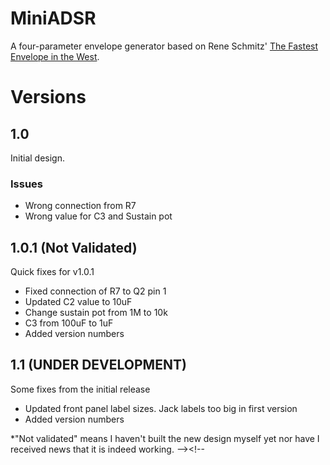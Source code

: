 # MiniADSR

A four-parameter envelope generator based on Rene Schmitz' [The Fastest Envelope in the West](https://www.schmitzbits.de/adsr.html).


# Versions

## 1.0
Initial design.

### Issues
- Wrong connection from R7
- Wrong value for C3 and Sustain pot

## 1.0.1 (Not Validated)
Quick fixes for v1.0.1
- Fixed connection of R7 to Q2 pin 1
- Updated C2 value to 10uF
- Change sustain pot from 1M to 10k
- C3 from 100uF to 1uF
- Added version numbers

## 1.1 (UNDER DEVELOPMENT)
Some fixes from the initial release
- Updated front panel label sizes. Jack labels too big in first version
- Added version numbers

\*"Not validated" means I haven't built the new design myself yet nor have I received news that it is indeed working. --><!-- 

